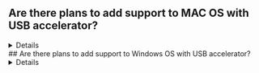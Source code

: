 ## Are there plans to add support to MAC OS with USB accelerator?
<details>
No, we have no plans to add support to MAC OS. 

If your project does not depends on gstramer pipleline please check this [link](https://github.com/google-coral/project-bodypix/issues/22#issuecomment-933920712) to get the posenet_decoder.dylib and make the code changes accordingly to make it work with MAC OS. 

 We would update this query if we are working on adding support to MAC OS.
</details>
## Are there plans to add support to Windows OS with USB accelerator?
<details>
No, we don't have any plans to add support to Windows. We would update this query if we are working on adding support to Windows.
</details>
